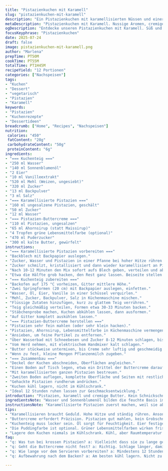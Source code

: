 ```yaml
---
title: "Pistazienkuchen mit Karamell"
slug: "pistazienkuchen-mit-karamell"
description: "Ein Pistazienkuchen mit karamellisierten Nüssen und einer butterigen Pistaziencreme. Zwei runde Böden aus einem öligen Teig, verfeinert mit Vanille. Karamellisierte Pistazien bieten Crunch. Die Buttercreme mit feinem Pistazienmehl und einem Hauch Ahornsirup gibt Tiefe. Der Kuchen ist laktosefrei und vegetarisch, mit einer eleganten grünen Farbe. Backzeit leicht angepasst, Arbeitsschritte neu geordnet. Etwas weniger Zucker für Balance. Ideal für besondere Anlässe oder Kuchenfans, die etwas anderes suchen. Süß, nussig, cremig. Hält kühl, aber nicht im Kühlschrank lagern."
metaDescription: "Pistazienkuchen mit Karamell. Nussige Aromen, cremige Konsistenz. Ideal für besondere Anlässe."
ogDescription: "Entdecke unseren Pistazienkuchen mit Karamell. Süß und nussig, perfekt für feierliche Momente."
focusKeyphrase: "Pistazienkuchen"
date: 2025-07-24
draft: false
image: pistazienkuchen-mit-karamell.png
author: "Marlena"
prepTime: PT50M
cookTime: PT55M
totalTime: PT1H45M
recipeYield: "12 Portionen"
categories: ["Nachspeisen"]
tags:
- "Kuchen"
- "Dessert"
- "vegetarisch"
- "Pistazien"
- "Karamell"
keywords:
- "Pistazien"
- "Kuchenrezepte"
- "Dessertideen"
breadcrumb: ["Home", "Recipes", "Nachspeisen"]
nutrition: 
 calories: "450"
 fatContent: "28g"
 carbohydrateContent: "50g"
 proteinContent: "6g"
ingredients:
- "=== Kuchenteig ==="
- "250 ml Wasser"
- "140 ml Sonnenblumenöl"
- "2 Eier"
- "10 ml Vanilleextrakt"
- "520 ml Mehl (Weizen, ungesiebt)"
- "320 ml Zucker"
- "13 ml Backpulver"
- "3 ml Salz"
- "=== Karamellisierte Pistazien ==="
- "160 ml ungesalzene Pistazien, geschält"
- "50 ml Zucker"
- "12 ml Wasser"
- "=== Pistazien-Buttercreme ==="
- "110 ml Pistazien, ungesalzen"
- "65 ml Ahornsirup (statt Maissirup)"
- "4 Tropfen grüne Lebensmittelfarbe (optional)"
- "470 ml Puderzucker"
- "300 ml kalte Butter, gewürfelt"
instructions:
- "=== Karamellisierte Pistazien vorbereiten ==="
- "Backblech mit Backpapier auslegen."
- "Zucker, Wasser und Pistazien in einer Pfanne bei hoher Hitze rühren."
- "Zucker schmilzt, kristallisiert und dann wieder karamellisiert an Pistazien."
- "Nach 10-12 Minuten den Mix sofort aufs Blech geben, verteilen und abkühlen lassen."
- "Etwa die Hälfte grob hacken, den Rest ganz lassen. Beiseite stellen."
- "=== Kuchenteig zubereiten ==="
- "Backofen auf 175 °C vorheizen, Gitter mittlere Höhe."
- "Zwei Springformen (20 cm) mit Backpapier auslegen, einfetten."
- "Wasser, Öl, Eier, Vanille in einer Schüssel verquirlen."
- "Mehl, Zucker, Backpulver, Salz in Küchenmaschine mischen."
- "Flüssige Zutaten hinzufügen, kurz zu glattem Teig verrühren."
- "Teig gleichmäßig verteilen, Formen etwa 30-33 Minuten backen."
- "Stäbchenprobe machen, Kuchen abkühlen lassen, dann ausformen."
- "Auf Gitter komplett auskühlen lassen."
- "=== Pistazien-Buttercreme herstellen ==="
- "Pistazien sehr fein mahlen (oder sehr klein hacken)."
- "Pistazien, Ahornsirup, Lebensmittelfarbe in Küchenmaschine vermengen."
- "Ansieben, um feine Partikel zu entfernen."
- "Über Wasserbad mit Schneebesen und Zucker 8-12 Minuten schlagen, bis dickflüssig und bandähnlich."
- "Vom Herd nehmen, mit elektrischem Handmixer kalt schlagen."
- "Butter stückweise untermixen, bis Creme sehr luftig und geschmeidig ist."
- "Wenn zu fest, kleine Mengen Pflanzenmilch zugeben."
- "=== Zusammenbau ==="
- "Deckel der Kuchen abschneiden, Oberflächen angleichen."
- "Einen Boden auf Tisch legen, etwa ein Drittel der Buttercreme darauf verstreichen."
- "Mit karamellisierten ganzen Pistazien bestreuen."
- "Zweiten Boden auflegen, komplette Oberfläche und Seiten mit restlicher Creme bestreichen."
- "Gehackte Pistazien rundherum andrücken."
- "Kuchen kühl lagern, nicht im Kühlschrank."
- "Ideal 12 Stunden ruhen lassen zur Geschmacksentwicklung."
introduction: "Pistazien, karamell und cremige Butter. Kein Schnickschnack. Statt Maissirup Ahorn - weicher, herber. Weniger Zucker, damit nicht zu süß. Zwei runde Böden, samtig im Inneren. Öl macht Teig locker, Eier binden. Pistazien doppelt – knusprig als Karamell und fein gemahlen in Creme. Dazu ein Hauch grün, optisch frisch. Feste Buttercreme, aber luftig. Schrittfolgen getauscht – Karamell zuerst, dann Teig. Backzeit ein bisschen kürzer, damit kein Austrocknen. Wer möchte, lässt Farbe weg. Ohne Milchprodukte, aber voll Geschmack. Nicht kühlen – sonst verliert die Creme Geschmeidigkeit. Klasse, wenn Gäste kommen oder man einfach Lust hat auf etwas seltenes."
ingredientsNote: "Wasser und Sonnenblumenöl bilden die feuchte Basis im Teig. Öl sorgt für feine, lockere Konsistenz. Achte beim Mehl auf ungesiebtes, das gibt mehr Struktur. Zucker im Teig reduziert im Vergleich zum Original, damit Gesamtbalance besser passt. Backpulver und Salz für die Triebkraft – nicht zu viel, sonst wird bitter. Pistazien ungesalzen und geschält, um bitteren Nachgeschmack zu vermeiden. Im Karamell hilft Zucker + Wasser, Pistazien klebrig-glänzend zu machen, gibt Crunch. Ahornsirup statt Maissirup als natürliche Süße und Aroma. Puderzucker in Buttercreme sorgt für Standfestigkeit, kalte Butter für fluffige Textur. Grüne Lebensmittelfarbe ist optional, kann weggelassen werden für natürliches Aussehen oder durch Matchapulver ersetzt werden für mehr Aroma."
instructionsNote: "Karamellisierte Pistazien zuerst machen, weil sie abkühlen müssen. Hohe Hitze, aber ständig rühren, sonst brennt Zucker an. WennKristallisation auftritt, Geduld, sonst wird Karamell klebrig. Kuchen backen nach klassischer Methode, nicht übermischen, nur kurz bis glatt. Backzeit 30 bis 33 Minuten, Stäbchentest nicht vergessen. Buttercreme braucht Aufmerksamkeit: Pistazien fein mahlen, durch Sieb für feinen Geschmack. Bad über Wasserbad, nicht direkt erhitzen, damit Zucker langsam schmilzt. Rühren mindestens 8 Minuten, bis dick und glänzend. Beim Hinzufügen von Butter portionsweise, mit Mixer aufschlagen, sonst bleibt sie klumpig. Zwischen den Schritten nicht zu lange pausieren, Creme kann sonst Ränder bilden. Kuchen kühlen nicht empfohlen, Butter wird zu fest und verliert Cremigkeit. Am besten Raumtemperatur, frisch oder innerhalb eines Tages essen."
tips:
- "Karamellisieren braucht Geduld. Hohe Hitze und ständig rühren. Ansonsten verkleben die Pistazien. Zuckerkristalle schmelzen. Vorsicht, nicht anbrennen."
- "Buttercreme erfordert Präzision. Pistazien gut mahlen, kein Grobschnitt. Kreislauf bei Wasserbad. Warte bis es dickflüssig ist, dann kalt mit Mixer aufschlagen."
- "Kuchenteig muss locker sein. Öl sorgt für Feuchtigkeit. Eier festigen die Struktur. Mische nicht zu lange. Nur bis es glatt ist."
- "Die Puddingfarbe ist optional. Grüner Lebensmittelfarben wirken frisch. Oder verwende Matchapulver für andere Geschmacksrichtung. Geschmack bleibt wichtig, erinnere dich daran."
- "Lagere den Kuchen niemals im Kühlschrank. Kühl, aber Raumtemperatur. Sonst wird die Creme hart. Geschmeidigkeit geht verloren, und das will niemand."
faq:
- "q: Was tun bei krossen Pistazien? a: Vielleicht dass sie zu lange geröstet sind. Achte auf Hitze. Alternativen sind auch möglich. Weniger Karamell?"
- "q: Geht die Buttercreme nicht fest? a: Richtig. Schlage länger, damit sie luftiger wird. Kalte Butter ist notwendig. Vermeide Überhitzen."
- "q: Wie lange vor dem Servieren vorbereiten? a: Mindestens 12 Stunden rasten lassen. Geschmack entwickelt sich besser. Aber nicht kühlen."
- "q: Aufbewahrung nach dem Backen? a: Am besten kühl lagern. Nicht zu lange stehen lassen. Raumtemperatur ist optimal. Verliert sonst die Frische."

---
```

